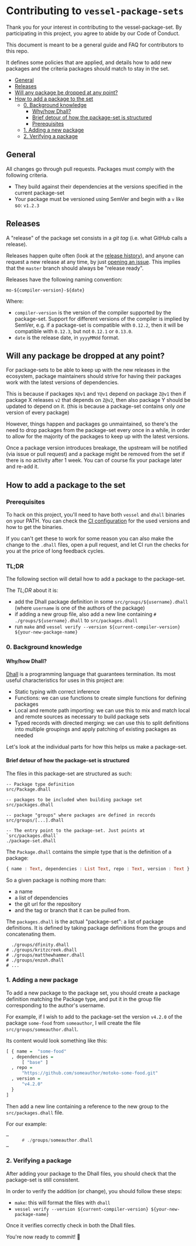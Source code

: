 # Contributing to `vessel-package-sets`

Thank you for your interest in contributing to the vessel-package-set. By participating in this project, you agree to abide by our Code of Conduct.

This document is meant to be a general guide and FAQ for contributors to this repo.

It defines some policies that are applied, and details how to add new packages and the criteria packages should match to stay in the set.


- [General](#general)
- [Releases](#releases)
- [Will any package be dropped at any point?](#will-any-package-be-dropped-at-any-point)
- [How to add a package to the set](#how-to-add-a-package-to-the-set)
  - [0. Background knowledge](#0-background-knowledge)
    - [Why/how Dhall?](#whyhow-dhall)
    - [Brief detour of how the package-set is structured](#brief-detour-of-how-the-package-set-is-structured)
    - [Prerequisites](#prerequisites)
  - [1. Adding a new package](#1-adding-a-new-package)
  - [2. Verifying a package](#2-verifying-a-package)


## General

All changes go through pull requests.
Packages must comply with the following criteria.
- They build against their dependencies at the versions specified in the current package-set
- Your package must be versioned using SemVer and begin with a `v` like so: `v1.2.3`

## Releases

A "release" of the package set consists in a *git tag* (i.e. what GitHub calls a release).

Releases happen quite often (look at the [release history][releases]), and anyone can request a new release at any time, by just [opening an issue][issues].
This implies that the `master` branch should always be "release ready".

Releases have the following naming convention:
```
mo-${compiler-version}-${date}
```

Where:
- `compiler-version` is the version of the compiler supported by the package-set.
  Support for different versions of the compiler is implied by SemVer, e.g. if a package-set is compatible with `0.12.2`, then it will be compatible with `0.12.3`, but not `0.12.1` or `0.13.0`.
- `date` is the release date, in `yyyyMMdd` format.

## Will any package be dropped at any point?

For package-sets to be able to keep up with the new releases in the ecosystem, package maintainers should strive for having their packages work with the latest versions of dependencies.

This is because if packages `X@v1` and `Y@v1` depend on package `Z@v1` then if package X releases `v2` that depends on `Z@v2`, then also package Y should be updated to depend on it. (this is because a package-set contains only *one* version of every package)

However, things happen and packages go unmaintained, so there's the need to drop packages from the package-set every once in a while, in order to allow for the majority of the packages to keep up with the latest versions.

Once a package version introduces breakage, the upstream will be notified (via issue or pull request) and a package might be removed from the set if there is no activity after 1 week.
You can of course fix your package later and re-add it.

## How to add a package to the set

### Prerequisites

To hack on this project, you'll need to have both `vessel` and `dhall` binaries on your PATH. You can check the [CI configuration][ci] for the used versions and how to get the binaries.

If you can't get these to work for some reason you can also make the change to the `.dhall` files, open a pull request, and let CI run the checks for you at the price of long feedback cycles.

### TL;DR

The following section will detail how to add a package to the package-set.

The *TL;DR* about it is:
- add the Dhall package definition in some `src/groups/${username}.dhall` (where `username` is one of the authors of the package)
- if adding a new group file, also add a new line containing `# ./groups/${username}.dhall` to `src/packages.dhall`
- run `make` and `vessel verify --version ${current-compiler-version} ${your-new-package-name}`

### 0. Background knowledge

#### Why/how Dhall?

[Dhall](https://github.com/dhall-lang/dhall-lang) is a programming language that guarantees
termination. Its most useful characteristics for uses in this project are:
* Static typing with correct inference
* Functions: we can use functions to create simple functions for defining packages
* Local and remote path importing: we can use this to mix and match local and remote sources as necessary to build package sets
* Typed records with directed merging: we can use this to split definitions into multiple groupings and apply patching of existing packages as needed

Let's look at the individual parts for how this helps us make a package-set.

#### Brief detour of how the package-set is structured

The files in this package-set are structured as such:

```
-- Package type definition
src/Package.dhall

-- packages to be included when building package set
src/packages.dhall

-- package "groups" where packages are defined in records
src/groups/[...].dhall

-- The entry point to the package-set. Just points at `src/packages.dhall`
./package-set.dhall
```

The `Package.dhall` contains the simple type that is the definition of a package:

```hs
{ name : Text, dependencies : List Text, repo : Text, version : Text }
```

So a given package is nothing more than:
- a name
- a list of dependencies
- the git url for the repository
- and the tag or branch that it can be pulled from.

The `packages.dhall` is the actual "package-set": a list of package definitions.
It is defined by taking package definitions from the groups and concatenating them.

```
  ./groups/dfinity.dhall
# ./groups/kritzcreek.dhall
# ./groups/matthewhammer.dhall
# ./groups/enzoh.dhall
# ...
```

### 1. Adding a new package

To add a new package to the package set, you should create a package definition matching the Package type, and put it in the group file corresponding to the author's username.

For example, if I wish to add to the package-set the version `v4.2.0` of the package `some-food` from `someauthor`, I will create the file `src/groups/someauthor.dhall`.

Its content would look something like this:

```hs
[ { name =  "some-food"
  , dependencies =
      [ "base" ]
  , repo =
      "https://github.com/someauthor/motoko-some-food.git"
  , version =
      "v4.2.0"
  }
]
```

Then add a new line containing a reference to the new group to the `src/packages.dhall` file.

For our example:

```hs
…
      # ./groups/someauthor.dhall
…
```


### 2. Verifying a package

After adding your package to the Dhall files, you should check that the package-set is still consistent.

In order to verify the addition (or change), you should follow these steps:
- `make`: this will format the files with `dhall`
- `vessel verify --version ${current-compiler-version} ${your-new-package-name}`

Once it verifies correctly check in both the Dhall files.

You're now ready to commit! 🙂

[dhall]: https://github.com/dhall-lang/dhall-haskell
[releases]: https://github.com/kritzcreek/vessel-package-set/releases
[issues]: https://github.com/kritzcreek/vessel-package-set/issues
[vessel]: https://github.com/kritzcreek/vessel
[ci]: https://github.com/kritzcreek/vessel-package-set/blob/master/.github/workflows/ci.yml
